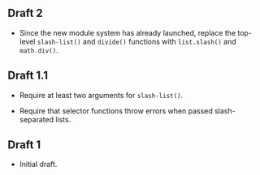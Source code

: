 ## Draft 2

* Since the new module system has already launched, replace the top-level
  `slash-list()` and `divide()` functions with `list.slash()` and `math.div()`.

## Draft 1.1

* Require at least two arguments for `slash-list()`.

* Require that selector functions throw errors when passed slash-separated
  lists.

## Draft 1

* Initial draft.
